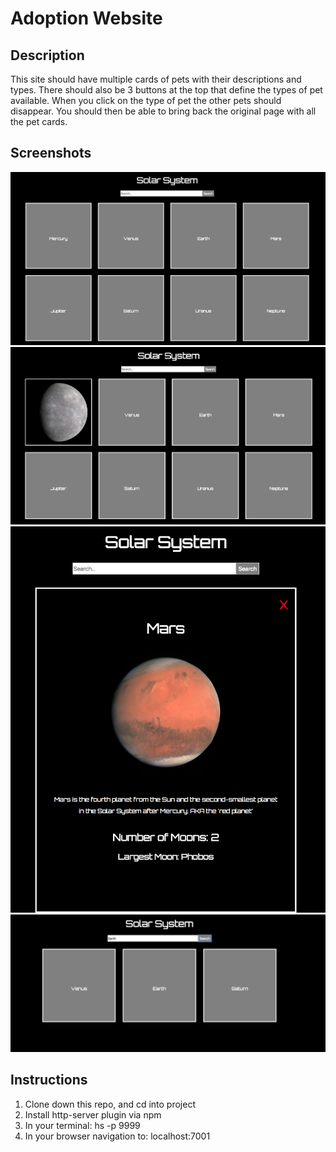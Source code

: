 # Adoption Website

## Description
This site should have multiple cards of pets with their descriptions and types. There should also be 3 buttons at the top that define the types of pet available. When you click on the type of pet the other pets should disappear. You should then be able to bring back the original page with all the pet cards.

## Screenshots
![Adoption Website Screenshot 1](https://raw.githubusercontent.com/maryaliceorr/solar-system/master/screenshots/screenshot%201.png)
![Adoption Website Screenshot 2](https://raw.githubusercontent.com/maryaliceorr/solar-system/master/screenshots/screenshot%202.png)
![Adoption Website Screenshot 3](https://raw.githubusercontent.com/maryaliceorr/solar-system/master/screenshots/screenshot%203.png)
![Adoption Website Screenshot 4](https://raw.githubusercontent.com/maryaliceorr/solar-system/master/screenshots/screenshot%204.png)

## Instructions
1. Clone down this repo, and cd into project
2. Install http-server plugin via npm
3. In your terminal: hs -p 9999
4. In your browser navigation to: localhost:7001
